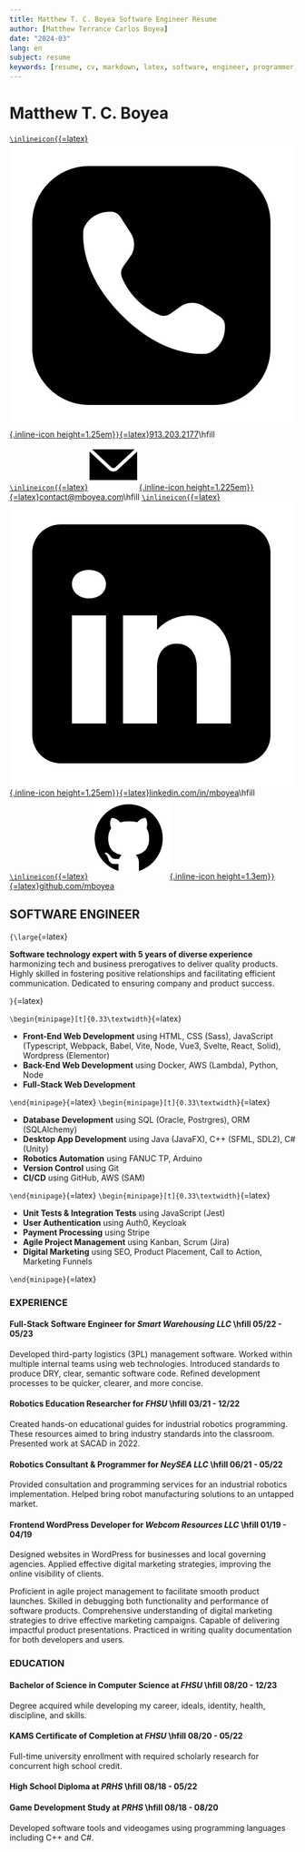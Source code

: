 ```yaml
---
title: Matthew T. C. Boyea Software Engineer Resume
author: [Matthew Terrance Carlos Boyea]
date: "2024-03"
lang: en
subject: resume
keywords: [resume, cv, markdown, latex, software, engineer, programmer, matthew, boyea]
---
```

# Matthew T. C. Boyea

[`\inlineicon{`{=latex}![Phone icon.](media/icons8-phone-500.png){.inline-icon height=1.25em}`}`{=latex}913.203.2177](tel:9132032177)\hfill
[`\inlineicon{`{=latex}![Email icon.](media/icons8-email-90.png){.inline-icon height=1.225em}`}`{=latex}contact@mboyea.com](mailto:contact@mboyea.com)\hfill
[`\inlineicon{`{=latex}![LinkedIn icon.](media/icons8-linkedin-500.png){.inline-icon height=1.25em}`}`{=latex}linkedin.com/in/mboyea](https://www.linkedin.com/in/mboyea/)\hfill
[`\inlineicon{`{=latex}![GitHub icon.](media/icons8-github-144.png){.inline-icon height=1.3em}`}`{=latex}github.com/mboyea](https://github.com/mboyea)

## SOFTWARE ENGINEER

`{\large`{=latex}

**Software technology expert with 5 years of diverse experience** harmonizing tech and business prerogatives to deliver quality products.
Highly skilled in fostering positive relationships and facilitating efficient communication.
Dedicated to ensuring company and product success.

`}`{=latex}

`\begin{minipage}[t]{0.33\textwidth}`{=latex}

- **Front-End Web Development** using HTML, CSS (Sass), JavaScript (Typescript, Webpack, Babel, Vite, Node, Vue3, Svelte, React, Solid), Wordpress (Elementor)
- **Back-End Web Development** using Docker, AWS (Lambda), Python, Node
- **Full-Stack Web Development**

`\end{minipage}`{=latex}
`\begin{minipage}[t]{0.33\textwidth}`{=latex}

- **Database Development** using SQL (Oracle, Postrgres), ORM (SQLAlchemy)
- **Desktop App Development** using Java (JavaFX), C++ (SFML,
SDL2), C# (Unity)
- **Robotics Automation** using FANUC TP, Arduino
- **Version Control** using Git
- **CI/CD** using GitHub, AWS (SAM)

`\end{minipage}`{=latex}
`\begin{minipage}[t]{0.33\textwidth}`{=latex}

- **Unit Tests & Integration Tests** using
JavaScript (Jest)
- **User Authentication** using Auth0, Keycloak
- **Payment Processing** using Stripe
- **Agile Project Management** using Kanban, Scrum (Jira)
- **Digital Marketing** using SEO, Product Placement, Call to Action, Marketing Funnels

`\end{minipage}`{=latex}

### EXPERIENCE

#### **Full-Stack Software Engineer** for *Smart Warehousing LLC* \hfill 05/22 - 05/23

Developed third-party logistics (3PL) management software. Worked within multiple internal teams using web technologies. Introduced standards to produce DRY, clear, semantic software code. Refined development processes to be quicker, clearer, and more concise.

#### **Robotics Education Researcher** for *FHSU* \hfill 03/21 - 12/22

Created hands-on educational guides for industrial robotics programming. These resources aimed to bring industry standards into the classroom. Presented work at SACAD in 2022.

#### **Robotics Consultant & Programmer** for *NeySEA LLC* \hfill 06/21 - 05/22

Provided consultation and programming services for an industrial robotics implementation. Helped bring robot manufacturing solutions to an untapped market.

#### **Frontend WordPress Developer** for *Webcom Resources LLC* \hfill 01/19 - 04/19

Designed websites in WordPress for businesses and local governing agencies. Applied effective digital marketing strategies, improving the online visibility of clients.

Proficient in agile project management to facilitate smooth product launches.
Skilled in debugging both functionality and performance of software products.
Comprehensive understanding of digital marketing strategies to drive effective marketing campaigns.
Capable of delivering impactful product presentations.
Practiced in writing quality documentation for both developers and users.

### EDUCATION

#### **Bachelor of Science in Computer Science** at *FHSU* \hfill 08/20 - 12/23

Degree acquired while developing my career, ideals, identity, health, discipline, and skills.

#### **KAMS Certificate of Completion** at *FHSU* \hfill 08/20 - 05/22

Full-time university enrollment with required scholarly research for concurrent high school credit.

#### **High School Diploma** at *PRHS* \hfill 08/18 - 05/22

#### **Game Development Study** at *PRHS* \hfill 08/18 - 08/20

Developed software tools and videogames using programming languages including C++ and C#.

